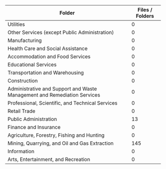 | Folder                                                                   |   Files / Folders |
|--------------------------------------------------------------------------|-------------------|
| Utilities                                                                |                 0 |
| Other Services (except Public Administration)                            |                 0 |
| Manufacturing                                                            |                 0 |
| Health Care and Social Assistance                                        |                 0 |
| Accommodation and Food Services                                          |                 0 |
| Educational Services                                                     |                 0 |
| Transportation and Warehousing                                           |                 0 |
| Construction                                                             |                 0 |
| Administrative and Support and Waste Management and Remediation Services |                 0 |
| Professional, Scientific, and Technical Services                         |                 0 |
| Retail Trade                                                             |                 0 |
| Public Administration                                                    |                13 |
| Finance and Insurance                                                    |                 0 |
| Agriculture, Forestry, Fishing and Hunting                               |                 0 |
| Mining, Quarrying, and Oil and Gas Extraction                            |               145 |
| Information                                                              |                 0 |
| Arts, Entertainment, and Recreation                                      |                 0 |